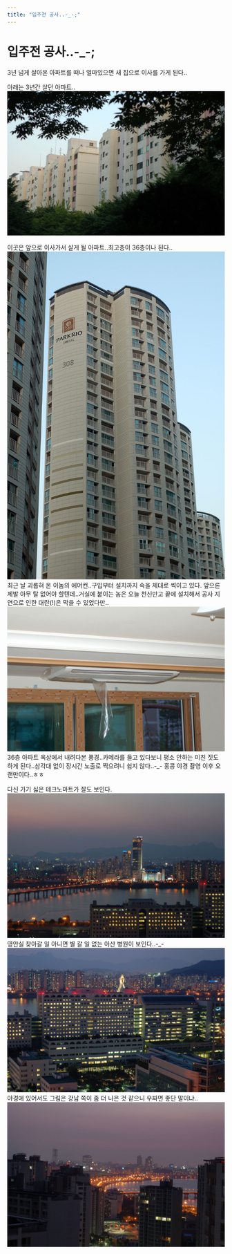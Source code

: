 ```yaml
---
title: "입주전 공사..-_-;"
---
```

# 입주전 공사..-_-;

3년 넘게 살아온 아파트를 떠나 얼마있으면 새 집으로 이사를 가게 된다..

아래는 3년간 살던 아파트..
![image](/assets/images/981150ee072d1313b58caf2b06cfb77d.jpg)

이곳은 앞으로 이사가서 살게 될 아파트..최고층이 36층이나 된다..
![image](/assets/images/e1260ee3bb156887334861b48714f0af.jpg)
최근 날 괴롭혀 온 이놈의 에어컨..구입부터 설치까지 속을 제대로 썩이고 있다. 앞으론 제발 아무 탈 없어야 할텐데..거실에 붙이는 놈은 오늘 천신만고 끝에 설치해서 공사 지연으로 인한 대란(!)은 막을 수 있었다만..
![image](/assets/images/dd94b8f91ab461dc07ff1665429b9da9.jpg)
36층 아파트 옥상에서 내려다본 풍경..카메라를 들고 있다보니 평소 안하는 미친 짓도 하게 된다..삼각대 없이 장시간 노출로 찍으려니 쉽지 않다..-_- 홍콩 야경 촬영 이후 오랜만이다..ㅎㅎ

다신 가기 싫은 테크노마트가 잘도 보인다.
![image](/assets/images/2df9bce25a535c0a0a690cd4ddca7ec5.jpg)
영안실 찾아갈 일 아니면 별 갈 일 없는 아산 병원이 보인다..-_-
![image](/assets/images/50d03d0bfb8ffb001472b39104499e87.jpg)
야경에 있어서도 그림은 강남 쪽이 좀 더 나은 것 같으니 우짜면 좋단 말이냐..
![image](/assets/images/ad15544be4f854906848a5a613b49601.jpg)






